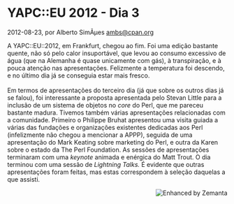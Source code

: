 
# YAPC::EU 2012 - Dia 3

 2012-08-23, por Alberto SimÃµes <ambs@cpan.org>

A YAPC::EU::2012, em Frankfurt, chegou ao fim. Foi uma edição bastante quente, não só pelo calor insuportável, que levou ao consumo excessivo de água (que na Alemanha é quase unicamente com gás), à transpiração, e à pouca atenção nas apresentações. Felizmente a temperatura foi descendo, e no último dia já se conseguia estar mais fresco.<br /><br />Em termos de apresentações do terceiro dia (já que sobre os outros dias já se falou), foi interessante a proposta apresentada pelo Stevan Little para a inclusão de um sistema de objetos no <i>core</i> do Perl, que me pareceu bastante madura. Tivemos também várias apresentações relacionadas com a comunidade. Primeiro o <span title="">Philippe Bruhat apresentou uma visita guiada a várias das fundações e organizações existentes dedicadas aos Perl (infelizmente não chegou a mencionar a APPP), seguida de uma apresentação do Mark Keating sobre marketing do Perl, e outra da Karen sobre o estado da The Perl Foundation. As sessões de apresentações terminaram com uma&nbsp;</span><i>keynote</i> animada e enérgica do Matt Trout. O dia terminou com uma sessão de <i>Lightning Talks.</i> É evidente que outras apresentações foram feitas, mas estas correspondem à seleção daquelas a que assisti.<br /> 

<div style="margin-top:10px;height:15px" class="zemanta-pixie"><a class="zemanta-pixie-a" href="http://www.zemanta.com/?px" title="Enhanced by Zemanta"><img style="border:none;float:right" class="zemanta-pixie-img" src="http://img.zemanta.com/zemified_e.png?x-id=2b97dac7-9a8d-4c06-8c1b-75f0fe030556" alt="Enhanced by Zemanta" /></a></div>
